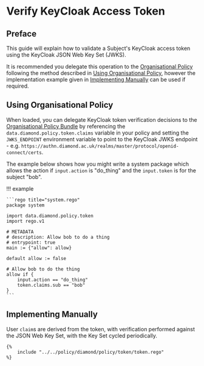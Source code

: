 # Verify KeyCloak Access Token

## Preface

This guide will explain how to validate a Subject's KeyCloak access token using the KeyCloak JSON Web Key Set (JWKS).

It is recommended you delegate this operation to the [Organisational Policy](../references/organisational-policy.md) following the method described in [Using Organisational Policy](#using-organisational-policy), however the implementation example given in [Implementing Manually](#implementing-manually) can be used if required.

## Using Organisational Policy

When loaded, you can delegate KeyCloak token verification decisions to the [Organisational Policy Bundle](../references/organisational-policy.md) by referencing the `data.diamond.policy.token.claims` variable in your policy and setting the `JWKS_ENDPOINT` environment variable to point to the KeyCloak JWKS endpoint - e.g. `https://authn.diamond.ac.uk/realms/master/protocol/openid-connect/certs`.

The example below shows how you might write a system package which allows the action if `input.action` is "do_thing" and the `input.token` is for the subject "bob".

!!! example

    ```rego title="system.rego"
    package system

    import data.diamond.policy.token
    import rego.v1

    # METADATA
    # description: Allow bob to do a thing
    # entrypoint: true
    main := {"allow": allow}

    default allow := false

    # Allow bob to do the thing
    allow if {
        input.action == "do_thing"
        token.claims.sub == "bob"
    }
    ```


## Implementing Manually

User `claim`s are derived from the token, with verification performed against the JSON Web Key Set, with the Key Set cycled periodically.

```rego
{%
    include "../../policy/diamond/policy/token/token.rego"
%}
```
